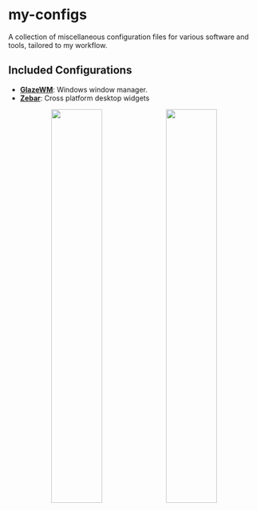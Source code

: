 # my-configs
A collection of miscellaneous configuration files for various software and tools, tailored to my workflow.

## Included Configurations
- [**GlazeWM**](https://github.com/glzr-io/glazewm): Windows window manager.
- [**Zebar**](https://github.com/glzr-io/zebar): Cross platform desktop widgets

<p align="center">
  <img src="https://img1.picmix.com/output/stamp/normal/3/2/1/4/2494123_773fa.gif" width="45%" />
  <img src="https://i.pinimg.com/originals/ba/e3/0e/bae30e0c7acfec296e5a30d0a75af0f1.gif" width="45%" />
</p>
